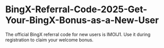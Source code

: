 # BingX-Referral-Code-2025-Get-Your-BingX-Bonus-as-a-New-User
The official BingX referral code for new users is IMOIJ1. Use it during registration to claim your welcome bonus.
